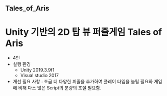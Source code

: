 ## Tales_of_Aris
# Unity 기반의 2D 탑 뷰 퍼즐게임 Tales of Aris
+ 4인
+ 실행 환경
	+ Unity 2019.3.9f1
	+ Visual studio 2017
+ 개선 필요 사항 : 조금 더 다양한 퍼즐을 추가하여 플레이 타임을 늘릴 필요와 게임에 비해 다소 많은 Script의 분량의 조절 필요함.
